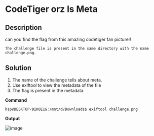 # CodeTiger orz Is Meta

## Description
can you find the flag from this amazing codetiger fan picture!!

`The challenge file is present in the same directory with the name challenge.png.`

## Solution
1. The name of the challenge tells about meta.
2. Use exiftool to view the metadata of the file
3. The flag is present in the metadata

**Command**
``` console
hsp@DESKTOP-9IK0E1G:/mnt/d/Downloads$ exiftool challenge.png
```
**Output**

![image](https://user-images.githubusercontent.com/85097320/180739186-2daa1c6e-4b9b-4056-95dd-b92a33148600.png)


